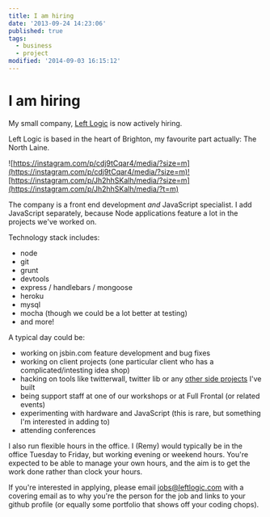 ```yaml
---
title: I am hiring
date: '2013-09-24 14:23:06'
published: true
tags:
  - business
  - project
modified: '2014-09-03 16:15:12'
---
```

# I am hiring

My small company, [Left Logic](http://leftlogic.com) is now actively hiring.

Left Logic is based in the heart of Brighton, my favourite part actually: The
North Laine.

![https://instagram.com/p/cdj9tCqar4/media/?size=m](https://instagram.com/p/cdj9tCqar4/media/?size=m)![https://instagram.com/p/Jh2hhSKalh/media/?size=m](https://instagram.com/p/Jh2hhSKalh/media/?t=m)

The company is a front end development *and* JavaScript specialist. I add
JavaScript separately, because Node applications feature a lot in the projects
we've worked on.

Technology stack includes:

- node
- git
- grunt
- devtools
- express / handlebars / mongoose
- heroku
- mysql
- mocha (though we could be a lot better at testing)
- and more!

A typical day could be:

- working on jsbin.com feature development and bug fixes
- working on client projects (one particular client who has a complicated/intesting idea shop)
- hacking on tools like twitterwall, twitter lib or any [other side projects](http://github.com/remy/) I've built
- being support staff at one of our workshops or at Full Frontal (or related events)
- experimenting with hardware and JavaScript (this is rare, but something I'm interested in adding to)
- attending conferences

I also run flexible hours in the office. I (Remy) would typically be in the office Tuesday to Friday, but working evening or weekend hours. You're expected to be able to manage your own hours, and the aim is to get the work done rather than clock your hours.

If you're interested in applying, please email [jobs@leftlogic.com](mailto:jobs@leftlogic.com) with a covering email as to why you're the person for the job and links to your github profile (or equally some portfolio that shows off your coding chops).
